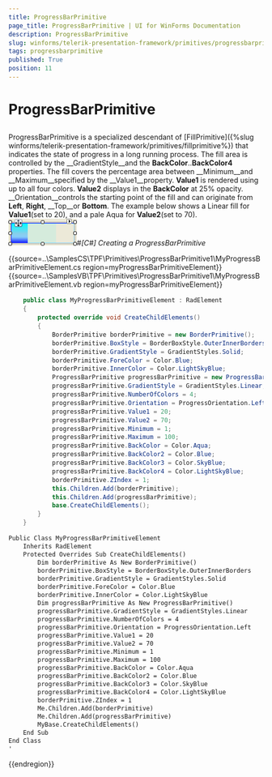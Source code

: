 ```yaml
---
title: ProgressBarPrimitive
page_title: ProgressBarPrimitive | UI for WinForms Documentation
description: ProgressBarPrimitive
slug: winforms/telerik-presentation-framework/primitives/progressbarprimitive
tags: progressbarprimitive
published: True
position: 11
---
```


# ProgressBarPrimitive



## 

ProgressBarPrimitive is a specialized descendant of [FillPrimitive]({%slug winforms/telerik-presentation-framework/primitives/fillprimitive%}) that 
        indicates the state of progress in a long running process. The fill area is controlled by the __GradientStyle__and the 
          __BackColor__..__BackColor4__ properties. The fill covers the percentage area between 
          __Minimum__and __Maximum__specified by the __Value1__property. 
          __Value1__ is rendered using up to all four colors. __Value2__ displays in the __BackColor__ at 
          25% opacity. __Orientation__controls the starting point of the fill and can originate from __Left__, 
          __Right__, __Top__or __Bottom__. The example below shows a Linear fill for 
          __Value1__(set to 20), and a pale Aqua for __Value2__(set to 70).![tpf-primitives-progressprimitive 001](images/tpf-primitives-progressprimitive001.png)#_[C#] Creating a ProgressBarPrimitive_

	



{{source=..\SamplesCS\TPF\Primitives\ProgressBarPrimitive1\MyProgressBarPrimitiveElement.cs region=myProgressBarPrimitiveElement}} 
{{source=..\SamplesVB\TPF\Primitives\ProgressBarPrimitive1\MyProgressBarPrimitiveElement.vb region=myProgressBarPrimitiveElement}} 

````C#
    public class MyProgressBarPrimitiveElement : RadElement
    {
        protected override void CreateChildElements()
        {
            BorderPrimitive borderPrimitive = new BorderPrimitive();
            borderPrimitive.BoxStyle = BorderBoxStyle.OuterInnerBorders;
            borderPrimitive.GradientStyle = GradientStyles.Solid;
            borderPrimitive.ForeColor = Color.Blue;
            borderPrimitive.InnerColor = Color.LightSkyBlue;  
            ProgressBarPrimitive progressBarPrimitive = new ProgressBarPrimitive();
            progressBarPrimitive.GradientStyle = GradientStyles.Linear;
            progressBarPrimitive.NumberOfColors = 4;
            progressBarPrimitive.Orientation = ProgressOrientation.Left;
            progressBarPrimitive.Value1 = 20;
            progressBarPrimitive.Value2 = 70;
            progressBarPrimitive.Minimum = 1;
            progressBarPrimitive.Maximum = 100;
            progressBarPrimitive.BackColor = Color.Aqua;
            progressBarPrimitive.BackColor2 = Color.Blue;
            progressBarPrimitive.BackColor3 = Color.SkyBlue;
            progressBarPrimitive.BackColor4 = Color.LightSkyBlue;
            borderPrimitive.ZIndex = 1;
            this.Children.Add(borderPrimitive);
            this.Children.Add(progressBarPrimitive);
            base.CreateChildElements();
        }
    }
````
````VB.NET
Public Class MyProgressBarPrimitiveElement
    Inherits RadElement
    Protected Overrides Sub CreateChildElements()
        Dim borderPrimitive As New BorderPrimitive()
        borderPrimitive.BoxStyle = BorderBoxStyle.OuterInnerBorders
        borderPrimitive.GradientStyle = GradientStyles.Solid
        borderPrimitive.ForeColor = Color.Blue
        borderPrimitive.InnerColor = Color.LightSkyBlue
        Dim progressBarPrimitive As New ProgressBarPrimitive()
        progressBarPrimitive.GradientStyle = GradientStyles.Linear
        progressBarPrimitive.NumberOfColors = 4
        progressBarPrimitive.Orientation = ProgressOrientation.Left
        progressBarPrimitive.Value1 = 20
        progressBarPrimitive.Value2 = 70
        progressBarPrimitive.Minimum = 1
        progressBarPrimitive.Maximum = 100
        progressBarPrimitive.BackColor = Color.Aqua
        progressBarPrimitive.BackColor2 = Color.Blue
        progressBarPrimitive.BackColor3 = Color.SkyBlue
        progressBarPrimitive.BackColor4 = Color.LightSkyBlue
        borderPrimitive.ZIndex = 1
        Me.Children.Add(borderPrimitive)
        Me.Children.Add(progressBarPrimitive)
        MyBase.CreateChildElements()
    End Sub
End Class
'
````

{{endregion}} 



